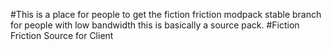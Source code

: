 #This is a place for people to get the fiction friction modpack stable branch for people with low bandwidth this is basically a source pack.
#Fiction Friction Source for Client
